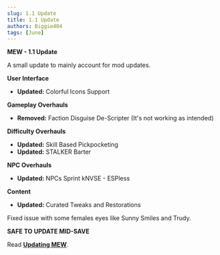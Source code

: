 ```yaml
---
slug: 1.1 Update
title: 1.1 Update
authors: Biggie404
tags: [June]
---
```


**MEW - 1.1 Update**

A small update to mainly account for mod updates.

**User Interface**
- **Updated:** Colorful Icons Support

**Gameplay Overhauls**
- **Removed:** Faction Disguise De-Scripter (It's not working as intended)

**Difficulty Overhauls**
- **Updated:** Skill Based Pickpocketing
- **Updated:** STALKER Barter

**NPC Overhauls**
- **Updated:** NPCs Sprint kNVSE - ESPless

**Content**
- **Updated:** Curated Tweaks and Restorations

Fixed issue with some females eyes like Sunny Smiles and Trudy.

**SAFE TO UPDATE MID-SAVE**

Read **[Updating MEW](https://mojaveexpressguide.com/docs/Updating%20MEW)**.

<!-- truncate -->

